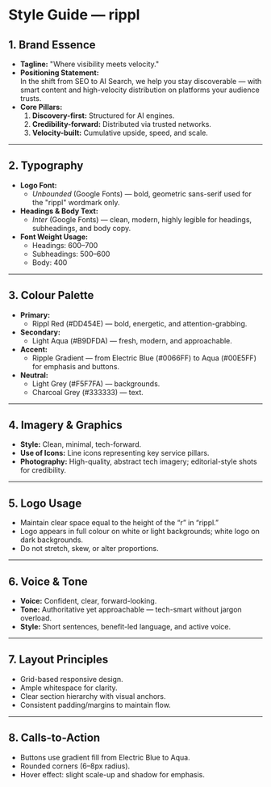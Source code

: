 # Style Guide — rippl

## 1. Brand Essence
- **Tagline:** "Where visibility meets velocity."
- **Positioning Statement:**  
  In the shift from SEO to AI Search, we help you stay discoverable — with smart content and high-velocity distribution on platforms your audience trusts.
- **Core Pillars:**
  1. **Discovery-first:** Structured for AI engines.
  2. **Credibility-forward:** Distributed via trusted networks.
  3. **Velocity-built:** Cumulative upside, speed, and scale.

---

## 2. Typography
- **Logo Font:**  
  - *Unbounded* (Google Fonts) — bold, geometric sans-serif used for the "rippl" wordmark only.
- **Headings & Body Text:**  
  - *Inter* (Google Fonts) — clean, modern, highly legible for headings, subheadings, and body copy.
- **Font Weight Usage:**
  - Headings: 600–700
  - Subheadings: 500–600
  - Body: 400

---

## 3. Colour Palette
- **Primary:**  
  - Rippl Red (#DD454E) — bold, energetic, and attention-grabbing.
- **Secondary:**  
  - Light Aqua (#B9DFDA) — fresh, modern, and approachable.
- **Accent:**  
  - Ripple Gradient — from Electric Blue (#0066FF) to Aqua (#00E5FF) for emphasis and buttons.
- **Neutral:**  
  - Light Grey (#F5F7FA) — backgrounds.
  - Charcoal Grey (#333333) — text.

---

## 4. Imagery & Graphics
- **Style:** Clean, minimal, tech-forward.  
- **Use of Icons:** Line icons representing key service pillars.  
- **Photography:** High-quality, abstract tech imagery; editorial-style shots for credibility.

---

## 5. Logo Usage
- Maintain clear space equal to the height of the “r” in “rippl.”
- Logo appears in full colour on white or light backgrounds; white logo on dark backgrounds.
- Do not stretch, skew, or alter proportions.

---

## 6. Voice & Tone
- **Voice:** Confident, clear, forward-looking.
- **Tone:** Authoritative yet approachable — tech-smart without jargon overload.
- **Style:** Short sentences, benefit-led language, and active voice.

---

## 7. Layout Principles
- Grid-based responsive design.
- Ample whitespace for clarity.
- Clear section hierarchy with visual anchors.
- Consistent padding/margins to maintain flow.

---

## 8. Calls-to-Action
- Buttons use gradient fill from Electric Blue to Aqua.
- Rounded corners (6–8px radius).
- Hover effect: slight scale-up and shadow for emphasis.
